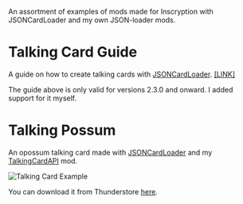 An assortment of examples of mods made for Inscryption with JSONCardLoader and my own JSON-loader mods.

# Talking Card Guide
A guide on how to create talking cards with [JSONCardLoader](https://inscryption.thunderstore.io/package/MADH95Mods/JSONCardLoader/). [\[LINK\]](Documentation/Talking_Card_Guide.md)

The guide above is only valid for versions 2.3.0 and onward. I added support for it myself.

# Talking Possum
An opossum talking card made with [JSONCardLoader](https://github.com/MADH95/JSONLoader) and my [TalkingCardAPI](https://github.com/KBMackenzie/TalkingCardAPI) mod.

![Talking Card Example](https://i.imgur.com/oe779Ar.gif)

You can download it from Thunderstore [here](https://inscryption.thunderstore.io/package/KellyBetty/Talking_Possum/).
